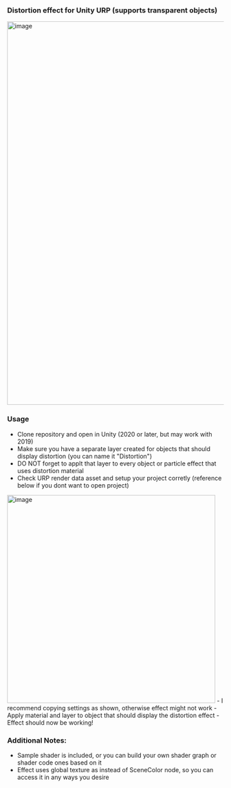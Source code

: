 ### Distortion effect for Unity URP (supports transparent objects)

<img width="892" alt="image" src="https://user-images.githubusercontent.com/42884387/226945386-10d4c31f-9150-4598-a1dc-e41b69795d7b.png">

### Usage
- Clone repository and open in Unity (2020 or later, but may work with 2019)
- Make sure you have a separate layer created for objects that should display distortion (you can name it "Distortion")
- DO NOT forget to applt that layer to every object or particle effect that uses distortion material
- Check URP render data asset and setup your project corretly (reference below if you dont want to open project)
<img width="484" alt="image" src="https://user-images.githubusercontent.com/42884387/226942924-7ad2ffc3-1d16-46d8-a00f-4d8855066040.png">
- I recommend copying settings as shown, otherwise effect might not work
- Apply material and layer to object that should display the distortion effect
- Effect should now be working!

<br>

### Additional Notes:
- Sample shader is included, or you can build your own shader graph or shader code ones based on it
- Effect uses global texture as instead of SceneColor node, so you can access it in any ways you desire
